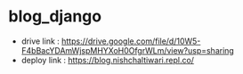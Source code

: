 # blog_django
- drive link : https://drive.google.com/file/d/10W5-F4bBacYDAmWjspMHYXoH0OfgrWLm/view?usp=sharing
- deploy link : https://blog.nishchaltiwari.repl.co/   
